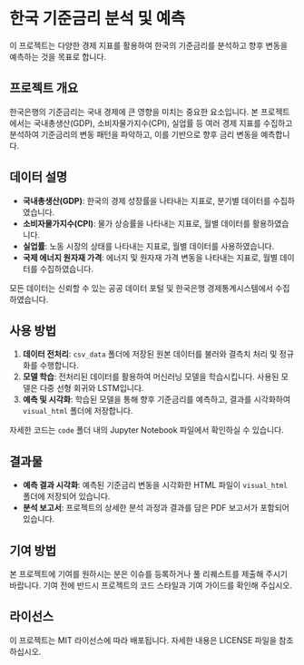 # 한국 기준금리 분석 및 예측

이 프로젝트는 다양한 경제 지표를 활용하여 한국의 기준금리를 분석하고 향후 변동을 예측하는 것을 목표로 합니다.

## 프로젝트 개요

한국은행의 기준금리는 국내 경제에 큰 영향을 미치는 중요한 요소입니다. 본 프로젝트에서는 국내총생산(GDP), 소비자물가지수(CPI), 실업률 등 여러 경제 지표를 수집하고 분석하여 기준금리의 변동 패턴을 파악하고, 이를 기반으로 향후 금리 변동을 예측합니다.

## 데이터 설명

- **국내총생산(GDP)**: 한국의 경제 성장률을 나타내는 지표로, 분기별 데이터를 수집하였습니다.
- **소비자물가지수(CPI)**: 물가 상승률을 나타내는 지표로, 월별 데이터를 활용하였습니다.
- **실업률**: 노동 시장의 상태를 나타내는 지표로, 월별 데이터를 사용하였습니다.
- **국제 에너지 원자재 가격**: 에너지 및 원자재 가격 변동을 나타내는 지표로, 월별 데이터를 수집하였습니다.

모든 데이터는 신뢰할 수 있는 공공 데이터 포털 및 한국은행 경제통계시스템에서 수집하였습니다.

## 사용 방법

1. **데이터 전처리**: `csv_data` 폴더에 저장된 원본 데이터를 불러와 결측치 처리 및 정규화를 수행합니다.
2. **모델 학습**: 전처리된 데이터를 활용하여 머신러닝 모델을 학습시킵니다. 사용된 모델은 다중 선형 회귀와 LSTM입니다.
3. **예측 및 시각화**: 학습된 모델을 통해 향후 기준금리를 예측하고, 결과를 시각화하여 `visual_html` 폴더에 저장합니다.

자세한 코드는 `code` 폴더 내의 Jupyter Notebook 파일에서 확인하실 수 있습니다.

## 결과물

- **예측 결과 시각화**: 예측된 기준금리 변동을 시각화한 HTML 파일이 `visual_html` 폴더에 저장되어 있습니다.
- **분석 보고서**: 프로젝트의 상세한 분석 과정과 결과를 담은 PDF 보고서가 포함되어 있습니다.

## 기여 방법

본 프로젝트에 기여를 원하시는 분은 이슈를 등록하거나 풀 리퀘스트를 제출해 주시기 바랍니다. 기여 전에 반드시 프로젝트의 코드 스타일과 기여 가이드를 확인해 주십시오.

## 라이선스

이 프로젝트는 MIT 라이선스에 따라 배포됩니다. 자세한 내용은 LICENSE 파일을 참조하십시오.
